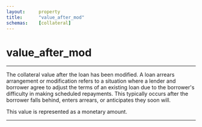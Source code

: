 ```yaml
---
layout:     property
title:      "value_after_mod"
schemas:    [collateral]
---
```


# value_after_mod

---

The collateral value after the loan has been modified. A loan arrears arrangement or modification refers to a situation where a lender and borrower agree to adjust the terms of an existing loan due to the borrower's difficulty in making scheduled repayments. This typically occurs after the borrower falls behind, enters arrears, or anticipates they soon will.

This value is represented as a monetary amount.

--- 